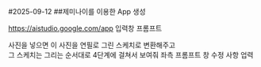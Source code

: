 #2025-09-12
##제미나이를 이용한 App 생성

https://aistudio.google.com/app
입력창 프롬프트

사진을 넣으면 이 사진을 연필로 그린 스케치로 변환해주고  
그 스케치는 그리는 순서대로 4단계에 걸쳐서 보여줘
좌측 프롬프트 창
수정 사항 업력
